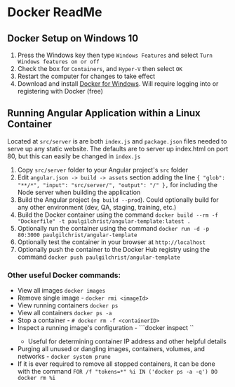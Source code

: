 # Docker ReadMe

## Docker Setup on Windows 10

1. Press the Windows key then type ```Windows Features``` and select ```Turn Windows features on or off```
2. Check the box for ```Containers```, and ```Hyper-V``` then select ```OK```
3. Restart the computer for changes to take effect
4. Download and install [Docker for Windows](https://store.docker.com/editions/community/docker-ce-desktop-windows).  Will require logging into or registering with Docker (free)

## Running Angular Application within a Linux Container

Located at ```src/server``` is are both ```index.js``` and ```package.json``` files needed to serve up any static website.  The defaults are to server up index.html on port 80, but this can easily be changed in ```index.js```

1. Copy ```src/server``` folder to your Angular project's ```src``` folder
2. Edit ```angular.json -> build -> assets``` section adding the line ```{ "glob": "**/*", "input": "src/server/", "output": "/" },``` for including the Node server when building the application
3. Build the Angular project (```ng build --prod```).  Could optionally build for any other environment (dev, QA, staging, training, etc.)
4. Build the Docker container using the command ```docker build --rm -f "Dockerfile" -t paulgilchrist/angular-template:latest .```
5. Optionally run the container using the command ```docker run -d -p 80:3000 paulgilchrist/angular-template```
6. Optionally test the container in your browser at ```http://localhost```
7. Optionally push the container to the Docker Hub registry using the command ```docker push paulgilchrist/angular-template```

### Other useful Docker commands:

* View all images ```docker images```
* Remove single image - ```docker rmi <imageId>```
* View running containers ```docker ps```
* View all containers ```docker ps -a```
* Stop a container - ```# docker rm -f <containerID>```
* Inspect a running image's configuration - ```docker inspect <containerId>``
  * Useful for determining container IP address and other helpful details
* Purging all unused or dangling images, containers, volumes, and networks - ```docker system prune```
* If it is ever required to remove all stopped containers, it can be done with the command ```FOR /f "tokens=*" %i IN ('docker ps -a -q') DO docker rm %i```

